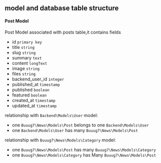 ## model and database table structure

#### Post Model
Post Model associated with posts table,it contains fields
+ id `primary key`
+ title `string`
+ slug `string`
+ summary `text`
+ content `longText`
+ image `string`
+ files `string`
+ backend_user_id `integer`
+ published_at `timestamp`
+ published `boolean`
+ featured `boolean`
+ created_at `timestamp`
+ updated_at `timestamp`

relationship with `Backend\Models\User` model: 
+ one `Buuug7\News\Models\Post` belongs to one `Backend\Models\User`
+ one `Backend\Models\User` has many `Buuug7\News\Models\Post` 

relationship with `Buuug7\News\Models\Category` model:  
+ one `Buuug7\News\Models\Post` has many `Buuug7\News\Models\Category`
+ one `Buuug7\News\Models\Category` has Many `Buuug7\News\Models\Post`

